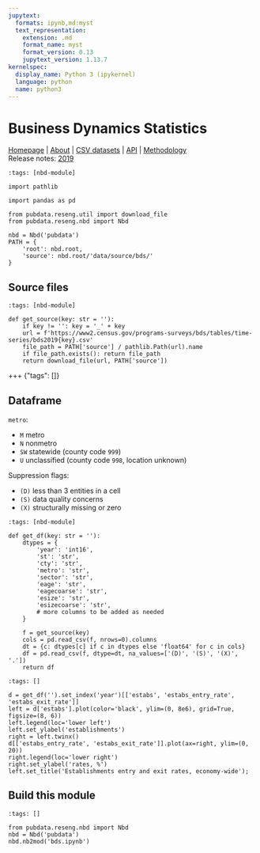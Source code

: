 ```yaml
---
jupytext:
  formats: ipynb,md:myst
  text_representation:
    extension: .md
    format_name: myst
    format_version: 0.13
    jupytext_version: 1.13.7
kernelspec:
  display_name: Python 3 (ipykernel)
  language: python
  name: python3
---
```


# Business Dynamics Statistics

[Homepage](https://www.census.gov/programs-surveys/bds.html) |
[About](https://www.census.gov/programs-surveys/bds/about.html) |
[CSV datasets](https://www.census.gov/data/datasets/time-series/econ/bds/bds-datasets.html) |
[API](https://www.census.gov/data/developers/data-sets/business-dynamics.html) |
[Methodology](https://www.census.gov/programs-surveys/bds/documentation/methodology.html)  
Release notes: [2019](https://www2.census.gov/programs-surveys/bds/updates/bds2019-release-note.pdf)

```{code-cell} ipython3
:tags: [nbd-module]

import pathlib

import pandas as pd

from pubdata.reseng.util import download_file
from pubdata.reseng.nbd import Nbd

nbd = Nbd('pubdata')
PATH = {
    'root': nbd.root,
    'source': nbd.root/'data/source/bds/'
}
```

## Source files

```{code-cell} ipython3
:tags: [nbd-module]

def get_source(key: str = ''):
    if key != '': key = '_' + key
    url = f'https://www2.census.gov/programs-surveys/bds/tables/time-series/bds2019{key}.csv'
    file_path = PATH['source'] / pathlib.Path(url).name
    if file_path.exists(): return file_path
    return download_file(url, PATH['source'])
```

+++ {"tags": []}

## Dataframe

`metro`:
- `M` metro
- `N` nonmetro
- `SW` statewide (county code `999`)
- `U` unclassified (county code `998`, location unknown)

Suppression flags:
- `(D)` less than 3 entities in a cell
- `(S)` data quality concerns
- `(X)` structurally missing or zero

```{code-cell} ipython3
:tags: [nbd-module]

def get_df(key: str = ''):
    dtypes = {
        'year': 'int16',
        'st': 'str',
        'cty': 'str',
        'metro': 'str',
        'sector': 'str',
        'eage': 'str',
        'eagecoarse': 'str',
        'esize': 'str',
        'esizecoarse': 'str',
        # more columns to be added as needed
    }

    f = get_source(key)
    cols = pd.read_csv(f, nrows=0).columns
    dt = {c: dtypes[c] if c in dtypes else 'float64' for c in cols}
    df = pd.read_csv(f, dtype=dt, na_values=['(D)', '(S)', '(X)', '.'])
    return df
```

```{code-cell} ipython3
:tags: []

d = get_df('').set_index('year')[['estabs', 'estabs_entry_rate', 'estabs_exit_rate']]
left = d['estabs'].plot(color='black', ylim=(0, 8e6), grid=True, figsize=(8, 6))
left.legend(loc='lower left')
left.set_ylabel('establishments')
right = left.twinx()
d[['estabs_entry_rate', 'estabs_exit_rate']].plot(ax=right, ylim=(0, 20))
right.legend(loc='lower right')
right.set_ylabel('rates, %')
left.set_title('Establishments entry and exit rates, economy-wide');
```

## Build this module

```{code-cell} ipython3
:tags: []

from pubdata.reseng.nbd import Nbd
nbd = Nbd('pubdata')
nbd.nb2mod('bds.ipynb')
```
